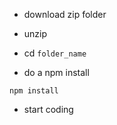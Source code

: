 - download zip folder

- unzip

- cd `folder_name`

- do a npm install

```
npm install
```

- start coding
